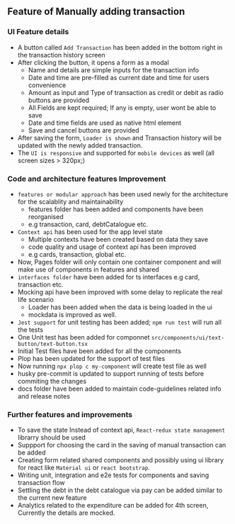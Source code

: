 ## Feature of Manually adding transaction

### UI Feature details

- A button called `Add Transaction` has been added in the bottom right in the transaction history screen
- After clicking the button, it opens a form as a modal
  - Name and details are simple inputs for the transaction info
  - Date and time are pre-filled as current date and time for users convenience
  - Amount as input and Type of transaction as credit or debit as radio buttons are provided
  - All Fields are kept required; If any is empty, user wont be able to save
  - Date and time fields are used as native html element
  - Save and cancel buttons are provided
- After saving the form, `Loader is shown` and Transaction history will be updated with the newly added transaction.
- The `UI is responsive` and supported for `mobile devices` as well (all screen sizes > 320px;)

### Code and architecture features Improvement

- `features or modular approach` has been used newly for the architecture for the scalablity and maintainability
  - features folder has been added and components have been reorganised
  - e.g transaction, card, debtCatalogue etc.
- `Context api` has been used for the app level state
  - Multiple contexts have been created based on data they save
  - code quality and usage of context api has been improved
  - e.g cards, transaction, global etc.
- Now, Pages folder will only contain one container component and will make use of components in features and shared
- `interfaces folder` have been added for ts interfaces e.g card, transaction etc.
- Mocking api have been improved with some delay to replicate the real life scenario
  - Loader has been added when the data is being loaded in the ui
  - mockdata is improved as well.
- `Jest support` for unit testing has been added; `npm run test` will run all the tests
- One Unit test has been added for componnet `src/components/ui/text-button/text-button.tsx`
- Initial Test files have been added for all the components
- Plop has been updated for the support of test files
- Now running `npx plop c my-component` will create test file as well
- husky pre-commit is updated to support running of tests before commiting the changes
- docs folder have been added to maintain code-guidelines related info and release notes

### Further features and improvements

- To save the state Instead of context api, `React-redux state management` librarry should be used
- Suppport for choosing the card in the saving of manual transaction can be added
- Creating form related shared components and possibly using ui library for react like `Material ui` or `react bootstrap`.
- Writing unit, integration and e2e tests for components and saving transaction flow
- Settling the debt in the debt catalogue via pay can be added similar to the current new feature
- Analytics related to the expenditure can be added for 4th screen, Currently the details are mocked.
